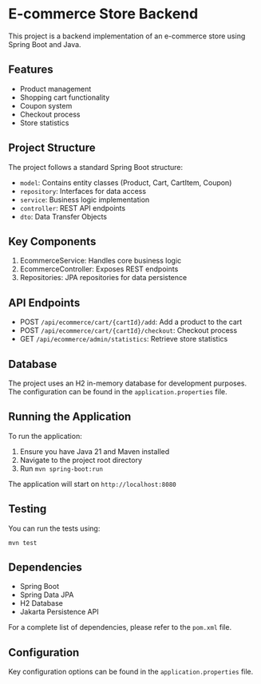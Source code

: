 # E-commerce Store Backend

This project is a backend implementation of an e-commerce store using Spring Boot and Java.

## Features

- Product management
- Shopping cart functionality
- Coupon system
- Checkout process
- Store statistics

## Project Structure

The project follows a standard Spring Boot structure:

- `model`: Contains entity classes (Product, Cart, CartItem, Coupon)
- `repository`: Interfaces for data access
- `service`: Business logic implementation
- `controller`: REST API endpoints
- `dto`: Data Transfer Objects

## Key Components

1. EcommerceService: Handles core business logic
2. EcommerceController: Exposes REST endpoints
3. Repositories: JPA repositories for data persistence

## API Endpoints

- POST `/api/ecommerce/cart/{cartId}/add`: Add a product to the cart
- POST `/api/ecommerce/cart/{cartId}/checkout`: Checkout process
- GET `/api/ecommerce/admin/statistics`: Retrieve store statistics

## Database

The project uses an H2 in-memory database for development purposes. The configuration can be found in the `application.properties` file.

## Running the Application

To run the application:

1. Ensure you have Java 21 and Maven installed
2. Navigate to the project root directory
3. Run `mvn spring-boot:run`

The application will start on `http://localhost:8080`

## Testing

You can run the tests using:

```
mvn test
```

## Dependencies

- Spring Boot
- Spring Data JPA
- H2 Database
- Jakarta Persistence API

For a complete list of dependencies, please refer to the `pom.xml` file.

## Configuration

Key configuration options can be found in the `application.properties` file.
